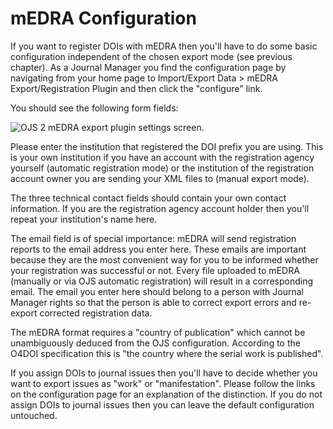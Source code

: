 # mEDRA Configuration

If you want to register DOIs with mEDRA then you'll have to do some basic configuration independent of the chosen export mode (see previous chapter). As a Journal Manager you find the configuration page by navigating from your home page to Import/Export Data &gt; mEDRA Export/Registration Plugin and then click the "configure" link.

You should see the following form fields:

![OJS 2 mEDRA export plugin settings screen.](assets/MEDRA-basic-config.png)

Please enter the institution that registered the DOI prefix you are using. This is your own institution if you have an account with the registration agency yourself (automatic registration mode) or the institution of the registration account owner you are sending your XML files to (manual export mode).

The three technical contact fields should contain your own contact information. If you are the registration agency account holder then you'll repeat your institution's name here.

The email field is of special importance: mEDRA will send registration reports to the email address you enter here. These emails are important because they are the most convenient way for you to be informed whether your registration was successful or not. Every file uploaded to mEDRA (manually or via OJS automatic registration) will result in a corresponding email. The email you enter here should belong to a person with Journal Manager rights so that the person is able to correct export errors and re-export corrected registration data.

The mEDRA format requires a "country of publication" which cannot be unambiguously deduced from the OJS configuration. According to the O4DOI specification this is "the country where the serial work is published".

If you assign DOIs to journal issues then you'll have to decide whether you want to export issues as "work" or "manifestation". Please follow the links on the configuration page for an explanation of the distinction. If you do not assign DOIs to journal issues then you can leave the default configuration untouched.
